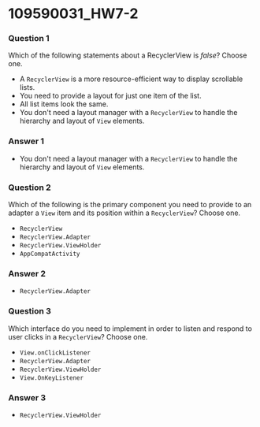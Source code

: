 # 109590031_HW7-2

### **Question 1**

Which of the following statements about a RecyclerView is *false*? Choose one.

- A `RecyclerView` is a more resource-efficient way to display scrollable lists.
- You need to provide a layout for just one item of the list.
- All list items look the same.
- You don't need a layout manager with a `RecyclerView` to handle the hierarchy and layout of `View` elements.



### Answer 1

- You don't need a layout manager with a `RecyclerView` to handle the hierarchy and layout of `View` elements.



### **Question 2**

Which of the following is the primary component you need to provide to an adapter a `View` item and its position within a `RecyclerView`? Choose one.

- `RecyclerView`
- `RecyclerView.Adapter`
- `RecyclerView.ViewHolder`
- `AppCompatActivity`



### Answer 2

- `RecyclerView.Adapter`



### **Question 3**

Which interface do you need to implement in order to listen and respond to user clicks in a `RecyclerView`? Choose one.

- `View.onClickListener`
- `RecyclerView.Adapter`
- `RecyclerView.ViewHolder`
- `View.OnKeyListener`



### Answer 3

- `RecyclerView.ViewHolder`